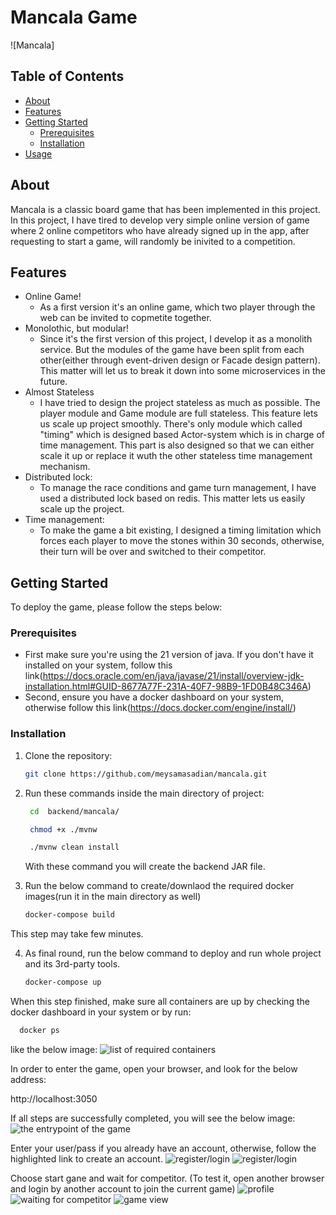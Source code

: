 # Mancala Game

![Mancala]

## Table of Contents
- [About](#about)
- [Features](#features)
- [Getting Started](#getting-started)
  - [Prerequisites](#prerequisites)
  - [Installation](#installation)
- [Usage](#usage)

## About

Mancala is a classic board game that has been implemented in this project. In this project, I have tired to develop very simple online version of game where 2 online competitors who have already signed up in the app, after requesting to start a game, will randomly be inivited to a competition.

## Features

- Online Game!
  - As a  first version it's an online game, which two player through the web can be invited to copmetite together.
- Monolothic, but modular!
  - Since it's the first version of this project, I develop it as a monolith service. But the modules of the game have been split from each other(either through event-driven design or Facade design pattern). This matter will let us to break it down into some microservices in the future.
- Almost Stateless
  - I have tried to design the project stateless as much as possible. The player module and Game module are full stateless. This feature lets us scale up project smoothly. There's only module which called "timing" which is designed based Actor-system which is in charge of time management. This part is also designed so that we can either scale it up or replace it wuth the other stateless time management mechanism.
- Distributed lock:
  - To manage the race conditions and game turn management, I have used a distributed lock based on redis. This matter lets us easily scale up the project.
- Time management:
  - To make the game a bit existing, I designed a timing limitation which forces each player to move the stones within 30 seconds, otherwise, their turn will be over and switched to their competitor.  

## Getting Started

To deploy the game, please follow the steps below:

### Prerequisites

- First make sure you're using the 21 version of java. If you don't have it installed on your system, follow this link(https://docs.oracle.com/en/java/javase/21/install/overview-jdk-installation.html#GUID-8677A77F-231A-40F7-98B9-1FD0B48C346A)
- Second, ensure you have a docker dashboard on your system, otherwise follow this link(https://docs.docker.com/engine/install/)

### Installation

1. Clone the repository:

   ```bash
   git clone https://github.com/meysamasadian/mancala.git
   ```
2. Run these commands inside the main directory of project:

   ```bash
    cd  backend/mancala/
    ```

   ```bash
    chmod +x ./mvnw
    ```
   ```bash
    ./mvnw clean install
    ```

   With these command you will create the backend JAR file.

3. Run the below command to create/downlaod the required docker images(run it in the main directory as well)

    ```bash
    docker-compose build
    ```

This step may take few minutes.

4. As final round, run the below command to deploy and run whole project and its 3rd-party tools.

    ```bash
    docker-compose up 
    ```

When this step finished, make sure all containers are up by checking the docker dashboard in your system or by run:

  ```bash  
    docker ps
   ```

like the below image:
![list of required containers](./help/docker-dashboard.png)

In order to enter the game, open your browser, and look for the below  address:
  
http://localhost:3050

If all steps are successfully completed, you will see the below image:
![the entrypoint of the game](./help/entrypoint.png)

Enter your user/pass if you already have an account, otherwise, follow the highlighted link to create an account.
![register/login](./help/login.png)
![register/login](./help/register.png)

Choose start gane and wait for competitor. (To test it, open another browser and login by another account to join the current game)
![profile](./help/dashboard.png)
![waiting for competitor](./help/waiting.png)
![game view](./help/docker-dashboard.png)




